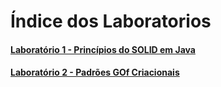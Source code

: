 # Índice dos Laboratorios

#### [Laboratório 1 - Princípios do SOLID em Java](./src/laboratorio1/)<br/>
#### [Laboratório 2 - Padrões GOf Criacionais](./src/laboratorio2/)<br/>
<!--
#### [Laboratório 3 - NOME LABORATORIO](./src/laboratorio3/)<br/>
#### [Laboratório 4 - NOME LABORATORIO](./src/laboratorio4/)<br/>
-->
